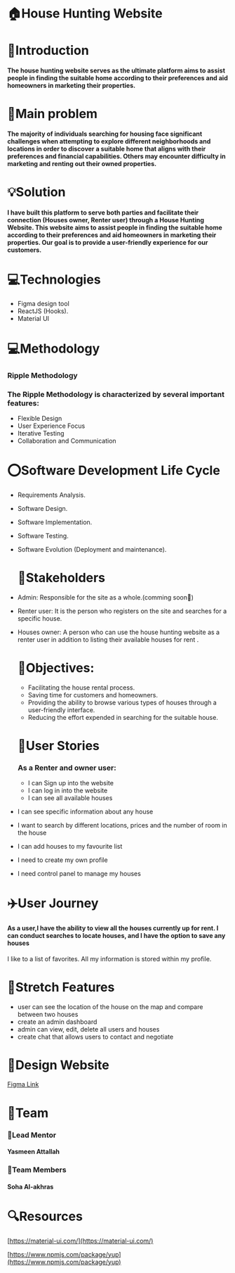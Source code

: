 # 🏠House Hunting Website 
# 📍Introduction
#### The house hunting website serves as the ultimate platform aims to assist people in finding the suitable home according to their preferences and aid homeowners in marketing their properties. 
# 🚩Main problem 
####  The majority of individuals searching for housing face significant challenges when attempting to explore different neighborhoods and locations in order to discover a suitable home that aligns with their preferences and financial capabilities. Others may encounter difficulty in marketing and renting out their owned properties.
# 💡Solution 
#### I have built this platform to serve both parties and facilitate their connection (Houses owner, Renter user) through a House Hunting Website. This website aims to assist people in finding the suitable home according to their preferences and aid homeowners in marketing their properties. Our goal is to provide a user-friendly experience for our customers.

# 💻Technologies 
- Figma design tool 
- ReactJS (Hooks).
- Material UI

# 💻Methodology
### Ripple Methodology
### The Ripple Methodology is characterized by several important features:
  - Flexible Design
  - User Experience Focus
  - Iterative Testing
  -  Collaboration and Communication

# ⭕Software Development Life Cycle
- Requirements Analysis. 
- Software Design. 
- Software Implementation.
- Software Testing. 
- Software Evolution (Deployment and maintenance).

  # 👥Stakeholders
- Admin: Responsible for the site as a whole.(comming soon🤩)
- Renter user: It is the person who registers on the site and searches for a specific house.
- Houses owner: A person who can use the house hunting website  as a renter user in addition to  listing their available houses for rent .

  # 📝Objectives:
  - Facilitating the house rental process.
  - Saving time for customers and homeowners.
  - Providing the ability to browse various types of houses through a user-friendly interface.
  - Reducing the effort expended in searching for the suitable house.

  # 📝User Stories
  ### As a Renter and owner user:
  - I can Sign up into the website
  - I can log in into the website
  - I can see all available houses
 -  I can see specific information about any house
 -  I want to search by different locations, prices and the number of room in the house
 -  I can add houses to my favourite list
 -  I need to create my own profile
 -  I need control panel to manage my houses

 # ✈️User Journey 
 #### As a user,I have the ability to view all the houses currently up for rent. I can conduct searches to locate houses, and I have the option to save any houses 
 I like to a list of favorites. All my information is stored within my profile.

 # 📝Stretch Features 
 - user can see the location of the house on the map and compare between two houses
 - create an admin dashboard
 - admin can view, edit, delete all users and houses
 - create chat that allows users to contact and negotiate

 # 🎨Design Website 

 [Figma Link](https://www.figma.com/file/c2EQJ3W1lSobO8MGnvLbzR/House-Hunting?type=design&node-id=0%3A1&mode=design&t=otNwbZVebqaWT1Ze-1)


# 👥Team
### 👤Lead Mentor 
#### Yasmeen Attallah
### 👤Team Members 
#### Soha Al-akhras
# 🔍Resources 
 [https://material-ui.com/](https://material-ui.com/)
 
[https://www.npmjs.com/package/yup](https://www.npmjs.com/package/yup)





